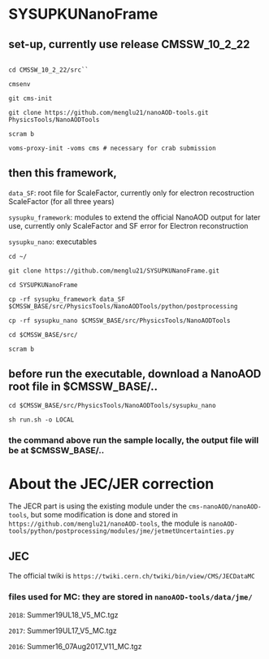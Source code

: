 # SYSUPKUNanoFrame

## set-up, currently use release CMSSW_10_2_22

```cmsrel CMSSW_10_2_22

cd CMSSW_10_2_22/src``

cmsenv

git cms-init

git clone https://github.com/menglu21/nanoAOD-tools.git PhysicsTools/NanoAODTools

scram b

voms-proxy-init -voms cms # necessary for crab submission
```
## then this framework, 

``data_SF``: root file for ScaleFactor, currently only for electron recostruction ScaleFactor (for all three years)

``sysupku_framework``: modules to extend the official NanoAOD output for later use, currently only ScaleFactor and SF error for Electron reconstruction

``sysupku_nano``: executables

```
cd ~/

git clone https://github.com/menglu21/SYSUPKUNanoFrame.git

cd SYSUPKUNanoFrame

cp -rf sysupku_framework data_SF $CMSSW_BASE/src/PhysicsTools/NanoAODTools/python/postprocessing

cp -rf sysupku_nano $CMSSW_BASE/src/PhysicsTools/NanoAODTools

cd $CMSSW_BASE/src/

scram b
```
## before run the executable, download a NanoAOD root file in $CMSSW_BASE/..
```
cd $CMSSW_BASE/src/PhysicsTools/NanoAODTools/sysupku_nano

sh run.sh -o LOCAL
```
### the command above run the sample locally, the output file will be at $CMSSW_BASE/..

# About the JEC/JER correction
The JECR part is using the existing module under the ``cms-nanoAOD/nanoAOD-tools``, but some modification is done and stored in ``https://github.com/menglu21/nanoAOD-tools``, the module is ``nanoAOD-tools/python/postprocessing/modules/jme/jetmetUncertainties.py``

## JEC 
The official twiki is ``https://twiki.cern.ch/twiki/bin/view/CMS/JECDataMC``

### files used for MC: they are stored in ``nanoAOD-tools/data/jme/``

``2018``: Summer19UL18_V5_MC.tgz

``2017``: Summer19UL17_V5_MC.tgz

``2016``: Summer16_07Aug2017_V11_MC.tgz




